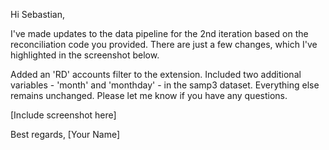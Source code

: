 Hi Sebastian,

I've made updates to the data pipeline for the 2nd iteration based on the reconciliation code you provided. There are just a few changes, which I've highlighted in the screenshot below.

Added an 'RD' accounts filter to the extension.
Included two additional variables - 'month' and 'monthday' - in the samp3 dataset.
Everything else remains unchanged. Please let me know if you have any questions.

[Include screenshot here]

Best regards,
[Your Name]
